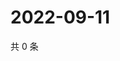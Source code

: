 # 2022-09-11

共 0 条

<!-- BEGIN WEIBO -->
<!-- 最后更新时间 Sun Sep 11 2022 15:16:36 GMT+0800 (China Standard Time) -->

<!-- END WEIBO -->
